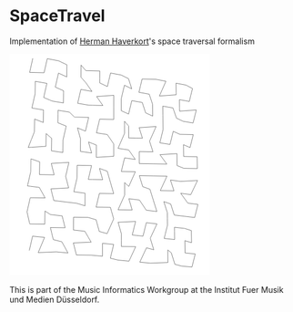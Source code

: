 # SpaceTravel
Implementation of [Herman Haverkort](http://www.win.tue.nl/~hermanh/)'s space traversal formalism

![](images/travel.png)

This is part of the Music Informatics Workgroup at the Institut Fuer Musik und Medien Düsseldorf.
